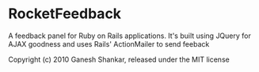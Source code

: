 RocketFeedback
==============

A feedback panel for Ruby on Rails applications. It's built using JQuery for AJAX goodness and uses Rails' ActionMailer to send feeback

Copyright (c) 2010 Ganesh Shankar, released under the MIT license
